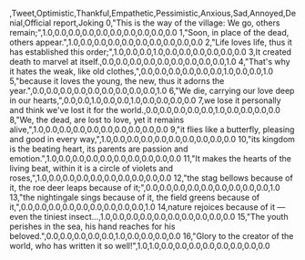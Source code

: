 ,Tweet,Optimistic,Thankful,Empathetic,Pessimistic,Anxious,Sad,Annoyed,Denial,Official report,Joking
0,"This is the way of the village: We go, others remain;",1.0,0.0,0.0,0.0,0.0,0.0,0.0,0.0,0.0,0.0
1,"Soon, in place of the dead, others appear.",1.0,0.0,0.0,0.0,0.0,0.0,0.0,0.0,0.0,0.0
2,"Life loves life, thus it has established this order;",1.0,0.0,0.0,1.0,0.0,0.0,0.0,0.0,0.0,0.0
3,It created death to marvel at itself.,0.0,0.0,0.0,0.0,0.0,0.0,0.0,0.0,0.0,1.0
4,"That's why it hates the weak, like old clothes,",0.0,0.0,0.0,0.0,0.0,0.0,1.0,0.0,0.0,1.0
5,"because it loves the young, the new, thus it adorns the year.",0.0,0.0,0.0,0.0,0.0,0.0,0.0,0.0,0.0,1.0
6,"We die, carrying our love deep in our hearts,",0.0,0.0,1.0,0.0,0.0,1.0,0.0,0.0,0.0,0.0
7,we lose it personally and think we've lost it for the world.,0.0,0.0,0.0,0.0,0.0,1.0,0.0,0.0,0.0,0.0
8,"We, the dead, are lost to love, yet it remains alive,",1.0,0.0,0.0,0.0,0.0,0.0,0.0,0.0,0.0,0.0
9,"it flies like a butterfly, pleasing and good in every way,",1.0,0.0,0.0,0.0,0.0,0.0,0.0,0.0,0.0,0.0
10,"its kingdom is the beating heart, its parents are passion and emotion.",1.0,0.0,0.0,0.0,0.0,0.0,0.0,0.0,0.0,0.0
11,"It makes the hearts of the living beat, within it is a circle of violets and roses,",1.0,0.0,0.0,0.0,0.0,0.0,0.0,0.0,0.0,0.0
12,"the stag bellows because of it, the roe deer leaps because of it;",0.0,0.0,0.0,0.0,0.0,0.0,0.0,0.0,0.0,1.0
13,"the nightingale sings because of it, the field greens because of it,",0.0,0.0,0.0,0.0,0.0,0.0,0.0,0.0,0.0,1.0
14,nature rejoices because of it — even the tiniest insect...,1.0,0.0,0.0,0.0,0.0,0.0,0.0,0.0,0.0,0.0
15,"The youth perishes in the sea, his hand reaches for his beloved.",0.0,0.0,0.0,0.0,0.0,1.0,0.0,0.0,0.0,0.0
16,"Glory to the creator of the world, who has written it so well!",1.0,1.0,0.0,0.0,0.0,0.0,0.0,0.0,0.0,0.0
